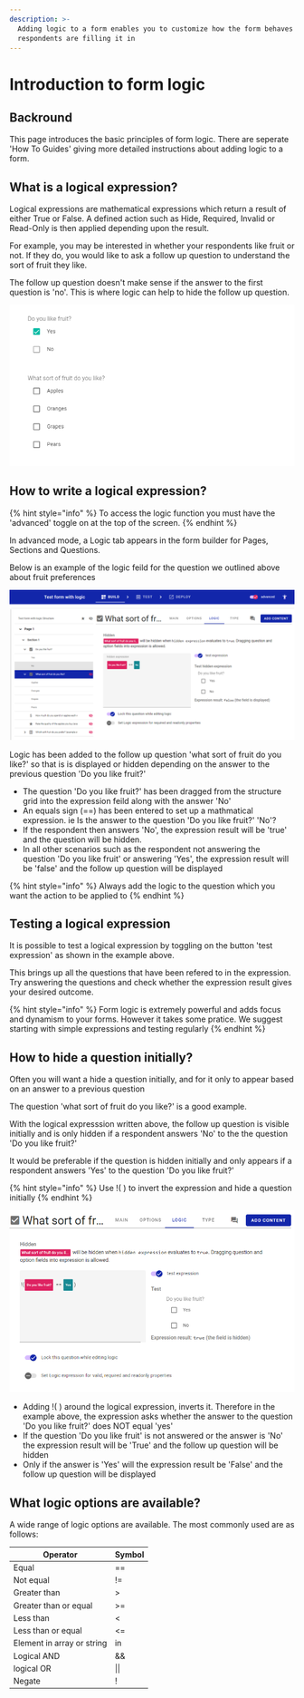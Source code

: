 ```yaml
---
description: >-
  Adding logic to a form enables you to customize how the form behaves when
  respondents are filling it in
---
```


# Introduction to form logic

## Backround

This page introduces the basic principles of form logic.  There are seperate 'How To Guides' giving more detailed instructions about adding logic to a form.

## What is a logical expression?

Logical expressions are mathematical expressions which return a result of either True or False.  A defined action such as Hide, Required, Invalid or Read-Only is then applied depending upon the result.

For example, you may be interested in whether your respondents like fruit or not.  If they do, you would like to ask a follow up question to understand the sort of fruit they like. &#x20;

The follow up question doesn't make sense if the answer to the first question is 'no'.  This is where logic can help to hide the follow up question.

![Example of a question where logic can help](<../../.gitbook/assets/image (300).png>)

## How to write a logical expression?

{% hint style="info" %}
To access the logic function you must have the 'advanced' toggle on at the top of the screen.&#x20;
{% endhint %}

In advanced mode, a Logic tab appears in the form builder for Pages, Sections and Questions. &#x20;

Below is an example of the logic feild for the question we outlined above about fruit preferences

![](<../../.gitbook/assets/image (304).png>)

Logic has been added to the follow up question 'what sort of fruit do you like?' so that is is displayed or hidden depending on the answer to the previous question 'Do you like fruit?'

* The question 'Do you like fruit?' has been dragged from the structure grid into the expression feild along with the answer 'No'
* An equals sign (==) has been entered to set up a mathmatical expression.  ie Is the answer to the question 'Do you like fruit?'  'No'? &#x20;
* If the respondent then answers 'No', the expression result will be 'true' and the question will be hidden. &#x20;
* In all other scenarios such as the respondent not answering the question 'Do you like fruit' or answering 'Yes', the expression result will be 'false' and the follow up question will be displayed

{% hint style="info" %}
Always add the logic to the question which you want the action to be applied to
{% endhint %}

## Testing a logical expression

It is possible to test a logical expression by toggling on the button 'test expression' as shown in the example above. &#x20;

This brings up all the questions that have been refered to in the expression.   Try answering the questions and check whether the expression result gives your desired outcome.

{% hint style="info" %}
Form logic is extremely powerful and adds focus and dynamism to your forms.  However it takes some pratice.  We suggest starting with simple expressions and testing regularly
{% endhint %}

## How to hide a question initially?

Often you will want a hide a question initially, and for it only to appear based on an answer to a previous question

The question 'what sort of fruit do you like?' is a good example. &#x20;

With the logical expresssion written above, the follow up question is visible initially and is only hidden if a respondent answers 'No' to the the question 'Do you like fruit?'

It would be preferable if the question is hidden initially and only appears if a respondent answers 'Yes' to the question 'Do you like fruit?'

{% hint style="info" %}
Use !(  ) to invert the expression and hide a question initially
{% endhint %}

![](<../../.gitbook/assets/image (297).png>)

* Adding !(  ) around the logical expression, inverts it.  Therefore in the example above, the expression asks whether the answer to the question 'Do you like fruit?' does NOT equal 'yes'
* If the question 'Do you like fruit' is not answered or the answer is 'No' the expression result will be 'True' and the follow up question will be hidden
* Only if the answer is 'Yes' will the expression result be 'False' and the follow up question will be displayed&#x20;

## What logic options are available?

A wide range of logic options are available.   The most commonly used are as follows:

| Operator                   | Symbol |
| -------------------------- | ------ |
| Equal                      | ==     |
| Not equal                  | !=     |
| Greater than               | >      |
| Greater than or equal      | >=     |
| Less than                  | <      |
| Less than or equal         | <=     |
| Element in array or string | in     |
| Logical AND                | &&     |
| logical OR                 | \|\|   |
| Negate                     | !      |
